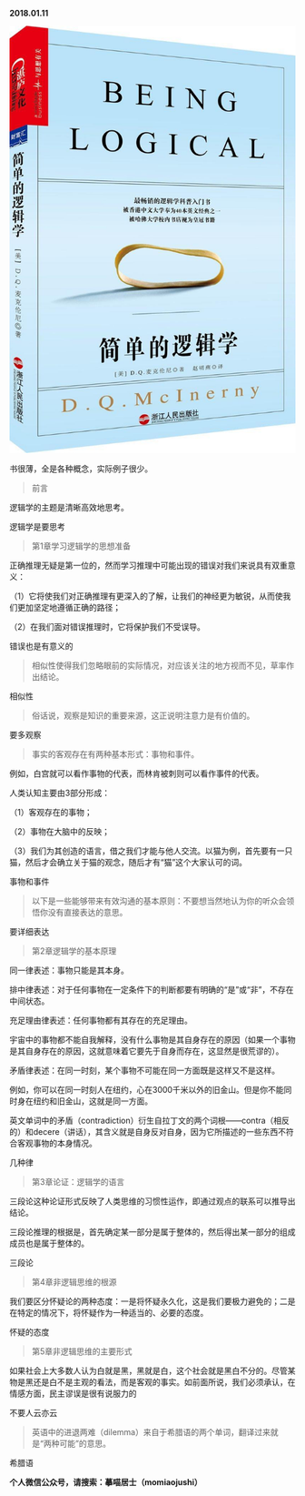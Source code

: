 
          
            
**2018.01.11**



![](img/51001-958bb6f081a49453.jpg)




书很薄，全是各种概念，实际例子很少。
>前言

逻辑学的主题是清晰高效地思考。



逻辑学是要思考
>第1章学习逻辑学的思想准备

正确推理无疑是第一位的，然而学习推理中可能出现的错误对我们来说具有双重意义：

（1）它将使我们对正确推理有更深入的了解，让我们的神经更为敏锐，从而使我们更加坚定地遵循正确的路径；

（2）在我们面对错误推理时，它将保护我们不受误导。



错误也是有意义的
>相似性使得我们忽略眼前的实际情况，对应该关注的地方视而不见，草率作出结论。



相似性
>俗话说，观察是知识的重要来源，这正说明注意力是有价值的。



要多观察
>事实的客观存在有两种基本形式：事物和事件。

例如，白宫就可以看作事物的代表，而林肯被刺则可以看作事件的代表。

人类认知主要由3部分形成：

（1）客观存在的事物；

（2）事物在大脑中的反映；

（3）我们为其创造的语言，借之我们才能与他人交流。以猫为例，首先要有一只猫，然后才会确立关于猫的观念，随后才有“猫”这个大家认可的词。



事物和事件
>以下是一些能够带来有效沟通的基本原则：不要想当然地认为你的听众会领悟你没有直接表达的意思。



要详细表达
>第2章逻辑学的基本原理

同一律表述：事物只能是其本身。

排中律表述：对于任何事物在一定条件下的判断都要有明确的“是”或“非”，不存在中间状态。

充足理由律表述：任何事物都有其存在的充足理由。

宇宙中的事物都不能自我解释，没有什么事物是其自身存在的原因（如果一个事物是其自身存在的原因，这就意味着它要先于自身而存在，这显然是很荒谬的）。

矛盾律表述：在同一时刻，某个事物不可能在同一方面既是这样又不是这样。

例如，你可以在同一时刻人在纽约，心在3000千米以外的旧金山。但是你不能同时身在纽约和旧金山，这就是同一方面。

英文单词中的矛盾（contradiction）衍生自拉丁文的两个词根——contra（相反的）和decere（讲话），其含义就是自身反对自身，因为它所描述的一些东西不符合客观事物的本身情况。



几种律
>第3章论证：逻辑学的语言

三段论这种论证形式反映了人类思维的习惯性运作，即通过观点的联系可以推导出结论。

三段论推理的根据是，首先确定某一部分是属于整体的，然后得出某一部分的组成成员也是属于整体的。



三段论
>第4章非逻辑思维的根源

我们要区分怀疑论的两种态度：一是将怀疑永久化，这是我们要极力避免的；二是在特定的情况下，将怀疑作为一种适当的、必要的态度。



怀疑的态度
>第5章非逻辑思维的主要形式

如果社会上大多数人认为白就是黑，黑就是白，这个社会就是黑白不分的。尽管某物是黑还是白不是主观的看法，而是客观的事实。如前面所说，我们必须承认，在情感方面，民主谬误是很有说服力的



不要人云亦云
>英语中的进退两难（dilemma）来自于希腊语的两个单词，翻译过来就是“两种可能”的意思。



希腊语


**个人微信公众号，请搜索：摹喵居士（momiaojushi）**

          
        